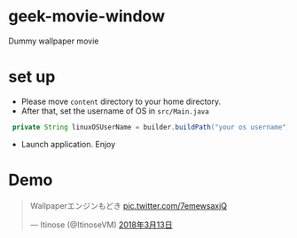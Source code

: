 # geek-movie-window
Dummy wallpaper movie 
# set up
- Please move ```content``` directory to your home directory. 
- After that, set the username of OS in ```src/Main.java```
```java
 private String linuxOSUserName = builder.buildPath("your os username");
```
- Launch application. Enjoy
# Demo 
<blockquote class="twitter-tweet" data-lang="ja"><p lang="ja" dir="ltr">Wallpaperエンジンもどき <a href="https://t.co/7emewsaxjQ">pic.twitter.com/7emewsaxjQ</a></p>&mdash; Itinose (@ItinoseVM) <a href="https://twitter.com/ItinoseVM/status/973502926239838208?ref_src=twsrc%5Etfw">2018年3月13日</a></blockquote>
<script async src="https://platform.twitter.com/widgets.js" charset="utf-8"></script>

